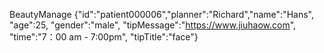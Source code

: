 BeautyManage {"id":"patient000006","planner":"Richard","name":"Hans", "age":25, "gender":"male", "tipMessage":"https://www.jiuhaow.com", "time":"7：00 am - 7:00pm", "tipTitle":"face"}
